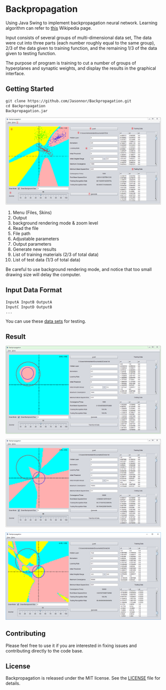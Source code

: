 # Backpropagation

Using Java Swing to implement backpropagation neural network. Learning algorithm can refer to [this](https://en.wikipedia.org/wiki/Backpropagation) Wikipedia page. 

Input consists of several groups of multi-dimensional data set, The data were cut into three parts (each number roughly equal to the same group), 2/3 of the data given to training function, and the remaining 1/3 of the data given to testing function.

The purpose of program is training to cut a number of groups of hyperplanes and synaptic weights, and display the results in the graphical interface.

## Getting Started

	git clone https://github.com/Jasonnor/Backpropagation.git
    cd Backpropagation
    Backpropagation.jar

![preview](assets/preview.png)

1. Menu (Files, Skins)
2. Output
3. background rendering mode & zoom level
4. Read the file
5. File path
6. Adjustable parameters
7. Output parameters
8. Generate new results
9. List of training materials (2/3 of total data)
10. List of test data (1/3 of total data)

Be careful to use background rendering mode, and notice that too small drawing size will delay the computer.

## Input Data Format

    InputA InputB OutputA
    InputC InputD OutputB
    ...

You can use these [data sets](data) for testing.

## Result

![resultA](assets/resultA.png)

![resultB](assets/resultB.png)

![resultC with noise](assets/resultC.png)

## Contributing

Please feel free to use it if you are interested in fixing issues and contributing directly to the code base.

## License

Backpropagation is released under the MIT license. See the [LICENSE](/LICENSE) file for details.
